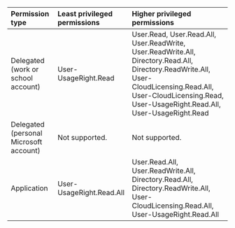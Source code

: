 |Permission type|Least privileged permissions|Higher privileged permissions|
|:---|:---|:---|
|Delegated (work or school account)|User-UsageRight.Read|User.Read, User.Read.All, User.ReadWrite, User.ReadWrite.All, Directory.Read.All, Directory.ReadWrite.All, User-CloudLicensing.Read.All, User-CloudLicensing.Read, User-UsageRight.Read.All, User-UsageRight.Read|
|Delegated (personal Microsoft account)|Not supported.|Not supported.|
|Application|User-UsageRight.Read.All|User.Read.All, User.ReadWrite.All, Directory.Read.All, Directory.ReadWrite.All, User-CloudLicensing.Read.All, User-UsageRight.Read.All|